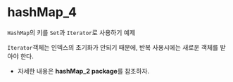 # hashMap_4

``HashMap``의 키를 ``Set``과 ``Iterator``로 사용하기 예제

``Iterator``객체는 인덱스의 초기화가 안되기 때문에, 반복 사용시에는 새로운 객체를 받아야 한다.

* 자세한 내용은 **hashMap_2 package**를 참조하자.